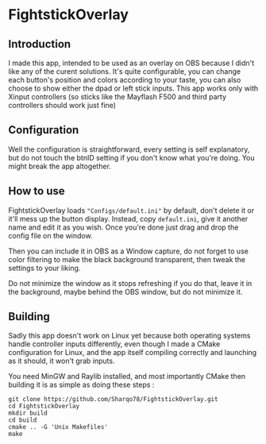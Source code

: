 # FightstickOverlay

## Introduction

I made this app, intended to be used as an overlay on OBS because I didn't like any of the curent solutions.
It's quite configurable, you can change each button's position and colors according to your taste, you can also choose to show either the dpad or left stick inputs.
This app works only with Xinput controllers (so sticks like the Mayflash F500 and third party controllers should work just fine)

## Configuration

Well the configuration is straightforward, every setting is self explanatory, but do not touch the btnID setting if you don't know what you're doing. You might break the app altogether.

## How to use

FightstickOverlay loads `"Configs/default.ini"` by default, don't delete it or it'll mess up the button display. Instead, copy `default.ini`, give it another name and edit it as you wish. Once you're done just drag and drop the config file on the window.

Then you can include it in OBS as a Window capture, do not forget to use color filtering to make the black background transparent, then tweak the settings to your liking.

Do not minimize the window as it stops refreshing if you do that, leave it in the background, maybe behind the OBS window, but do not minimize it.

## Building

Sadly this app doesn't work on Linux yet because both operating systems handle controller inputs differently, even though I made a CMake configuration for Linux, and the app itself compiling correctly and launching as it should, it won't grab inputs.

You need MinGW and Raylib installed, and most importantly CMake then building it is as simple as doing these steps :

```
git clone https://github.com/Sharqo78/FightstickOverlay.git
cd FightstickOverlay
mkdir build
cd build
cmake .. -G 'Unix Makefiles'
make
```